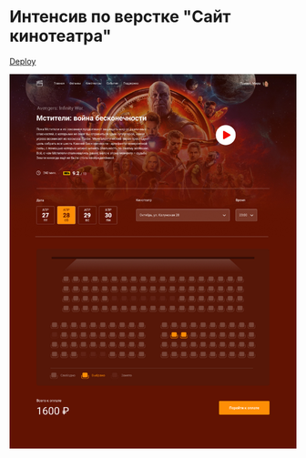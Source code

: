 # Интенсив по верстке "Cайт кинотеатра"

[Deploy](https://ancaiman.github.io/glo-academy/)

![Template](./src/img/template.jpg)
